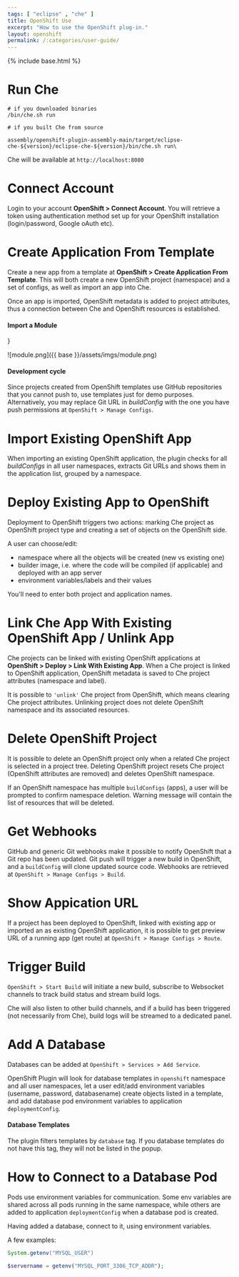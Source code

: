 ```yaml
---
tags: [ "eclipse" , "che" ]
title: OpenShift Use
excerpt: "How to use the OpenShift plug-in."
layout: openshift
permalink: /:categories/user-guide/
---
```

{% include base.html %}
# Run Che  

```shell  
# if you downloaded binaries
/bin/che.sh run

# if you built Che from source

assembly/openshift-plugin-assembly-main/target/eclipse-che-${version}/eclipse-che-${version}/bin/che.sh run\
```
Che will be available at `http://localhost:8080`
# Connect Account  
Login to your account **OpenShift > Connect Account**. You will retrieve a token using authentication method set up for your OpenShift installation (login/password, Google oAuth etc).
# Create Application From Template  
Create a new app from a template at **OpenShift > Create Application From Template**. This will both create a new OpenShift project (namespace) and a set of configs, as well as import an app into Che.

Once an app is imported, OpenShift metadata is added to project attributes, thus a connection between Che and OpenShift resources is established.
#### Import a Module
}  


![module.png]({{ base }}/assets/imgs/module.png)

#### Development cycle
Since projects created from OpenShift templates use GitHub repositories that you cannot push to, use templates just for demo purposes. Alternatively, you may replace Git URL in *buildConfig* with the one you have push permissions at `OpenShift > Manage Configs`.  


# Import Existing OpenShift App  
When importing an existing OpenShift application, the plugin checks for all *buildConfigs* in all user namespaces, extracts Git URLs and shows them in the application list, grouped by a namespace.
# Deploy Existing App to OpenShift  
Deployment to OpenShift triggers two actions: marking Che project as OpenShift project type and creating a set of objects on the OpenShift side.

A user can choose/edit:

* namespace where all the objects will be created (new vs existing one)
* builder image, i.e. where the code will be compiled (if applicable) and deployed with an app server
* environment variables/labels and their values

You'll need to enter both project and application names.
# Link Che App With Existing OpenShift App / Unlink App  
Che projects can be linked with existing OpenShift applications at **OpenShift > Deploy > Link With Existing App**. When a Che project is linked to OpenShift application, OpenShift metadata is saved to Che project attributes (namespace and label).

It is possible to `'unlink'` Che project from OpenShift, which means clearing Che project attributes. Unlinking project does not delete OpenShift namespace and its associated resources.
# Delete OpenShift Project  
It is possible to delete an OpenShift project only when a related Che project is selected in a project tree. Deleting OpenShift project resets Che project (OpenShift attributes are removed) and deletes OpenShift namespace.

If an OpenShift namespace has multiple `buildConfigs` (apps), a user will be prompted to confirm namespace deletion. Warning message will contain the list of resources that will be deleted.
# Get Webhooks  
GitHub and generic Git webhooks make it possible to notify OpenShift that a Git repo has been updated. Git push will trigger a new build in OpenShift, and a `buildConfig` will clone updated source code. Webhooks are retrieved at `OpenShift > Manage Configs > Build`.
# Show Appication URL  
If a project has been deployed to OpenShift, linked with existing app or imported an as existing OpenShift application, it is possible to get preview URL of a running app (get route) at `OpenShift > Manage Configs > Route`.
# Trigger Build  
`OpenShift > Start Build` will initiate a new build, subscribe to Websocket channels to track build status and stream build logs.

Che will also listen to other build channels, and if a build has been triggered (not necessarily from Che), build logs will be streamed to a dedicated panel.
# Add A Database  
Databases can be added at `OpenShift > Services > Add Service`.

OpenShift Plugin will look for database templates in `openshift` namespace and all user namespaces, let a user edit/add environment variables (username, password, databasename) create objects listed in a template, and add database pod environment variables to application `deploymentConfig`.
#### Database Templates
The plugin filters templates by `database` tag. If you database templates do not have this tag, they will not be listed in the popup.  


# How to Connect to a Database Pod  
Pods use environment variables for communication. Some env variables are shared across all pods running in the same namespace, while others are added to application `deploymentConfig` when a database pod is created.

Having added a database, connect to it, using environment variables.

A few examples:
```java  
System.getenv("MYSQL_USER")
```

```php  
$servername = getenv("MYSQL_PORT_3306_TCP_ADDR");
```
